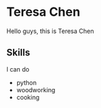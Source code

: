 # Teresa Chen

Hello guys, this is Teresa Chen

## Skills

I can do

- python
- woodworking
- cooking
 
